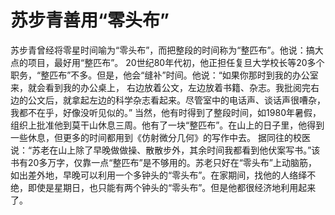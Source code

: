 # 苏步青善用“零头布”
苏步青曾经将零星时间喻为“零头布”，而把整段的时间称为“整匹布”。他说：搞大点的项目，最好用“整匹布”。 
20世纪80年代初，他正担任复旦大学校长等20多个职务，“整匹布”不多。但是，他会“缝补”时间。他说：“如果你那时到我的办公室来，就会看到我的办公桌上， 
右边放着公文，左边放着书籍、杂志。我批阅完右边的公文后，就拿起左边的科学杂志看起来。尽管室中的电话声、谈话声很嘈杂，我都不在乎，好像没听见似的。” 
当然，他有时得到了整段时间，如1980年暑假，组织上批准他到莫干山休息三周。他有了一块“整匹布”。在山上的日子里，他得到一些休息，但更多的时间都用到《仿射微分几何》的写作中去。 
据同往的校医说：“苏老在山上除了早晚做做操、散散步外，其余时间我都看到他伏案写书。”该书有20多万字，仅靠一点“整匹布”是不够用的。苏老只好在“零头布”上动脑筋，如出差外地，早晚可以利用一个多钟头的“零头布”。在家期间，找他的人络绎不绝，即使是星期日，也只能有两个钟头的“零头布”。但是他都很经济地利用起来了。
  